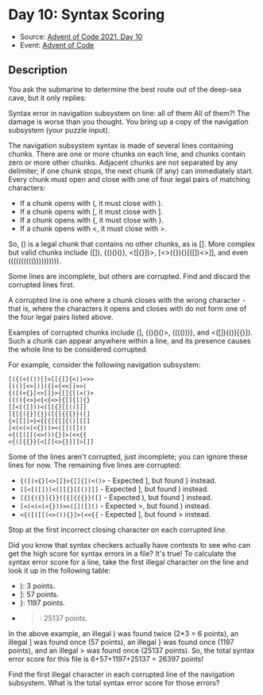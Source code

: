 # Day 10: Syntax Scoring

- Source: [Advent of Code 2021, Day 10](https://adventofcode.com/2021/day/10)
- Event: [Advent of Code](https://adventofcode.com/)

## Description

You ask the submarine to determine the best route out of the deep-sea cave, but it only replies:

Syntax error in navigation subsystem on line: all of them
All of them?! The damage is worse than you thought. You bring up a copy of the navigation subsystem (your puzzle input).

The navigation subsystem syntax is made of several lines containing chunks. There are one or more chunks on each line, and chunks contain zero or more other chunks. Adjacent chunks are not separated by any delimiter; if one chunk stops, the next chunk (if any) can immediately start. Every chunk must open and close with one of four legal pairs of matching characters:

- If a chunk opens with (, it must close with ).
- If a chunk opens with [, it must close with ].
- If a chunk opens with {, it must close with }.
- If a chunk opens with <, it must close with >.

So, () is a legal chunk that contains no other chunks, as is []. More complex but valid chunks include ([]), {()()()}, <([{}])>, [<>({}){}[([])<>]], and even (((((((((()))))))))).

Some lines are incomplete, but others are corrupted. Find and discard the corrupted lines first.

A corrupted line is one where a chunk closes with the wrong character - that is, where the characters it opens and closes with do not form one of the four legal pairs listed above.

Examples of corrupted chunks include (], {()()()>, (((()))}, and <([]){()}[{}]). Such a chunk can appear anywhere within a line, and its presence causes the whole line to be considered corrupted.

For example, consider the following navigation subsystem:

```
[({(<(())[]>[[{[]{<()<>>
[(()[<>])]({[<{<<[]>>(
{([(<{}[<>[]}>{[]{[(<()>
(((({<>}<{<{<>}{[]{[]{}
[[<[([]))<([[{}[[()]]]
[{[{({}]{}}([{[{{{}}([]
{<[[]]>}<{[{[{[]{()[[[]
[<(<(<(<{}))><([]([]()
<{([([[(<>()){}]>(<<{{
<{([{{}}[<[[[<>{}]]]>[]]
```

Some of the lines aren't corrupted, just incomplete; you can ignore these lines for now. The remaining five lines are corrupted:

- `{([(<{}[<>[]}>{[]{[(<()>` - Expected ], but found } instead.
- `[[<[([]))<([[{}[[()]]]` - Expected ], but found ) instead.
- `[{[{({}]{}}([{[{{{}}([]` - Expected ), but found ] instead.
- `[<(<(<(<{}))><([]([]()` - Expected >, but found ) instead.
- `<{([([[(<>()){}]>(<<{{` - Expected ], but found > instead.

Stop at the first incorrect closing character on each corrupted line.

Did you know that syntax checkers actually have contests to see who can get the high score for syntax errors in a file? It's true! To calculate the syntax error score for a line, take the first illegal character on the line and look it up in the following table:

- ): 3 points.
- ]: 57 points.
- }: 1197 points.
- >: 25137 points.

In the above example, an illegal ) was found twice (2*3 = 6 points), an illegal ] was found once (57 points), an illegal } was found once (1197 points), and an illegal > was found once (25137 points). So, the total syntax error score for this file is 6+57+1197+25137 = 26397 points!

Find the first illegal character in each corrupted line of the navigation subsystem. What is the total syntax error score for those errors?
